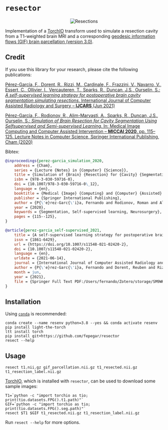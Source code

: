 # `resector`

<p align="center">
    <img src="https://raw.githubusercontent.com/fepegar/resector/master/docs/images/60_examples_resized_50.gif" alt="Resections">
</p>

Implementation of a [TorchIO](https://torchio.readthedocs.io/) transform
used to simulate a resection cavity from a T1-weighted brain MRI and a
corresponding [geodesic information flows (GIF) brain parcellation (version 3.0)](http://niftyweb.cs.ucl.ac.uk/program.php?p=GIF).

## Credit

If you use this library for your research, please cite the following publications:

[Pérez-García, F., Dorent, R., Rizzi, M., Cardinale, F., Frazzini, V., Navarro, V., Essert, C., Ollivier, I., Vercauteren, T., Sparks, R., Duncan, J.S., Ourselin, S.: *A self-supervised learning strategy for postoperative brain cavity segmentation simulating resections*. International Journal of Computer Assisted Radiology and Surgery  – **IJCARS** (Jun 2021)](https://doi.org/10.1007/s11548-021-02420-2)

[Pérez-García, F., Rodionov, R., Alim-Marvasti, A., Sparks, R., Duncan, J.S., Ourselin, S.: *Simulation of Brain Resection for Cavity Segmentation Using Selfsupervised and Semi-supervised Learning*. In: Medical Image Computing and Computer Assisted Intervention – **MICCAI 2020**. pp. 115–125. Lecture Notes in Computer Science, Springer International Publishing, Cham (2020)](https://doi.org/10.1007/978-3-030-59716-0_12)

Bibtex:

```bibtex
@inproceedings{perez-garcia_simulation_2020,
    address = {Cham},
    series = {Lecture {Notes} in {Computer} {Science}},
    title = {Simulation of {Brain} {Resection} for {Cavity} {Segmentation} {Using} {Self}-supervised and {Semi}-supervised {Learning}},
    isbn = {978-3-030-59716-0},
    doi = {10.1007/978-3-030-59716-0\_12},
    language = {en},
    booktitle = {Medical {Image} {Computing} and {Computer} {Assisted} {Intervention} {\textendash} {MICCAI} 2020},
    publisher = {Springer International Publishing},
    author = {P{\'e}rez-Garc{\'i}a, Fernando and Rodionov, Roman and Alim-Marvasti, Ali and Sparks, Rachel and Duncan, John S. and Ourselin, S{\'e}bastien},
    year = {2020},
    keywords = {Segmentation, Self-supervised learning, Neurosurgery},
    pages = {115--125},
}

@article{perez-garcia_self-supervised_2021,
    title = {A self-supervised learning strategy for postoperative brain cavity segmentation simulating resections},
    issn = {1861-6429},
    url = {https://doi.org/10.1007/s11548-021-02420-2},
    doi = {10.1007/s11548-021-02420-2},
    language = {en},
    urldate = {2021-06-14},
    journal = {International Journal of Computer Assisted Radiology and Surgery},
    author = {P{\'e}rez-Garc{\'i}a, Fernando and Dorent, Reuben and Rizzi, Michele and Cardinale, Francesco and Frazzini, Valerio and Navarro, Vincent and Essert, Caroline and Ollivier, Ir{\`e}ne and Vercauteren, Tom and Sparks, Rachel and Duncan, John S. and Ourselin, S{\'e}bastien},
    month = jun,
    year = {2021},
    file = {Springer Full Text PDF:/Users/fernando/Zotero/storage/SM9WHUB7/P{\'e}rez-Garc{\'i}a et al. - 2021 - A self-supervised learning strategy for postoperat.pdf:application/pdf},
}
```

## Installation

Using [`conda`](https://docs.conda.io/en/latest/miniconda.html) is recommended:

```shell
conda create --name resenv python=3.8 --yes && conda activate resenv
pip install light-the-torch
ltt install torch
pip install git+https://github.com/fepegar/resector
resect --help
```

## Usage

```shell
resect t1.nii.gz gif_parcellation.nii.gz t1_resected.nii.gz t1_resection_label.nii.gz
```

[TorchIO](https://torchio.readthedocs.io/), which is installed with `resector`, can be used to download some sample images:

```shell
T1=`python -c "import torchio as tio; print(tio.datasets.FPG().t1.path)"`
GIF=`python -c "import torchio as tio; print(tio.datasets.FPG().seg.path)"`
resect $T1 $GIF t1_resected.nii.gz t1_resection_label.nii.gz
```

Run `resect --help` for more options.
